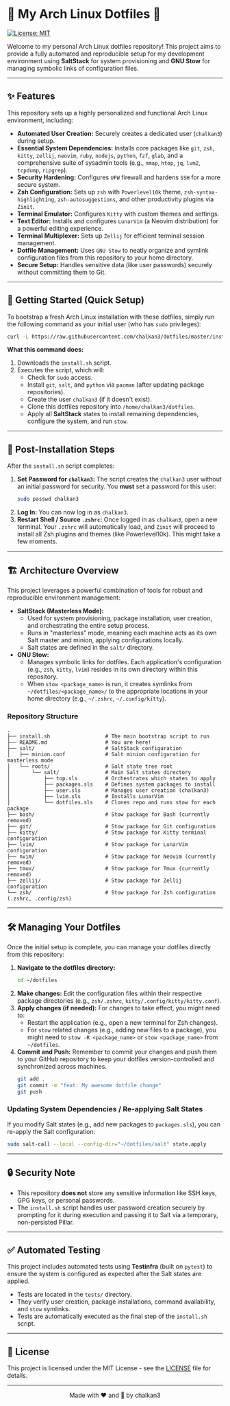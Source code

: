 # 🦥 My Arch Linux Dotfiles 🦥

[![License: MIT](https://img.shields.io/badge/License-MIT-yellow.svg)](https://opensource.org/licenses/MIT)

Welcome to my personal Arch Linux dotfiles repository! This project aims to provide a fully automated and reproducible setup for my development environment using **SaltStack** for system provisioning and **GNU Stow** for managing symbolic links of configuration files.

---

## ✨ Features

This repository sets up a highly personalized and functional Arch Linux environment, including:

*   **Automated User Creation:** Securely creates a dedicated user (`chalkan3`) during setup.
*   **Essential System Dependencies:** Installs core packages like `git`, `zsh`, `kitty`, `zellij`, `neovim`, `ruby`, `nodejs`, `python`, `fzf`, `glab`, and a comprehensive suite of sysadmin tools (e.g., `nmap`, `htop`, `jq`, `lvm2`, `tcpdump`, `ripgrep`).
*   **Security Hardening:** Configures `UFW` firewall and hardens `SSH` for a more secure system.
*   **Zsh Configuration:** Sets up `zsh` with `Powerlevel10k` theme, `zsh-syntax-highlighting`, `zsh-autosuggestions`, and other productivity plugins via `Zinit`.
*   **Terminal Emulator:** Configures `Kitty` with custom themes and settings.
*   **Text Editor:** Installs and configures `LunarVim` (a Neovim distribution) for a powerful editing experience.
*   **Terminal Multiplexer:** Sets up `Zellij` for efficient terminal session management.
*   **Dotfile Management:** Uses `GNU Stow` to neatly organize and symlink configuration files from this repository to your home directory.
*   **Secure Setup:** Handles sensitive data (like user passwords) securely without committing them to Git.

---

## 🚀 Getting Started (Quick Setup)

To bootstrap a fresh Arch Linux installation with these dotfiles, simply run the following command as your initial user (who has `sudo` privileges):

```bash
curl -L https://raw.githubusercontent.com/chalkan3/dotfiles/master/install.sh | sh
```

**What this command does:**
1.  Downloads the `install.sh` script.
2.  Executes the script, which will:
    *   Check for `sudo` access.
    *   Install `git`, `salt`, and `python` via `pacman` (after updating package repositories).
    *   Create the user `chalkan3` (if it doesn't exist).
    *   Clone this dotfiles repository into `/home/chalkan3/dotfiles`.
    *   Apply all **SaltStack** states to install remaining dependencies, configure the system, and run `stow`.

---

## 📝 Post-Installation Steps

After the `install.sh` script completes:

1.  **Set Password for `chalkan3`:**
    The script creates the `chalkan3` user without an initial password for security. You **must** set a password for this user:
    ```bash
    sudo passwd chalkan3
    ```
2.  **Log In:**
    You can now log in as `chalkan3`.
3.  **Restart Shell / Source `.zshrc`:**
    Once logged in as `chalkan3`, open a new terminal. Your `.zshrc` will automatically load, and `Zinit` will proceed to install all Zsh plugins and themes (like Powerlevel10k). This might take a few moments.

---

## 🏗️ Architecture Overview

This project leverages a powerful combination of tools for robust and reproducible environment management:

*   **SaltStack (Masterless Mode):**
    *   Used for system provisioning, package installation, user creation, and orchestrating the entire setup process.
    *   Runs in "masterless" mode, meaning each machine acts as its own Salt master and minion, applying configurations locally.
    *   Salt states are defined in the `salt/` directory.
*   **GNU Stow:**
    *   Manages symbolic links for dotfiles. Each application's configuration (e.g., `zsh`, `kitty`, `lvim`) resides in its own directory within this repository.
    *   When `stow <package_name>` is run, it creates symlinks from `~/dotfiles/<package_name>/` to the appropriate locations in your home directory (e.g., `~/.zshrc`, `~/.config/kitty`).

### Repository Structure

```
.
├── install.sh                  # The main bootstrap script to run
├── README.md                   # You are here!
├── salt/                       # SaltStack configuration
│   ├── minion.conf             # Salt minion configuration for masterless mode
│   └── roots/                  # Salt state tree root
│       └── salt/               # Main Salt states directory
│           ├── top.sls         # Orchestrates which states to apply
│           ├── packages.sls    # Defines system packages to install
│           ├── user.sls        # Manages user creation (chalkan3)
│           ├── lvim.sls        # Installs LunarVim
│           └── dotfiles.sls    # Clones repo and runs stow for each package
├── bash/                       # Stow package for Bash (currently removed)
├── git/                        # Stow package for Git configuration
├── kitty/                      # Stow package for Kitty terminal configuration
├── lvim/                       # Stow package for LunarVim configuration
├── nvim/                       # Stow package for Neovim (currently removed)
├── tmux/                       # Stow package for Tmux (currently removed)
├── zellij/                     # Stow package for Zellij configuration
└── zsh/                        # Stow package for Zsh configuration (.zshrc, .config/zsh)
```

---

## 🛠️ Managing Your Dotfiles

Once the initial setup is complete, you can manage your dotfiles directly from this repository:

1.  **Navigate to the dotfiles directory:**
    ```bash
    cd ~/dotfiles
    ```
2.  **Make changes:** Edit the configuration files within their respective package directories (e.g., `zsh/.zshrc`, `kitty/.config/kitty/kitty.conf`).
3.  **Apply changes (if needed):** For changes to take effect, you might need to:
    *   Restart the application (e.g., open a new terminal for Zsh changes).
    *   For `stow` related changes (e.g., adding new files to a package), you might need to `stow -R <package_name>` or `stow <package_name>` from `~/dotfiles`.
4.  **Commit and Push:** Remember to commit your changes and push them to your GitHub repository to keep your dotfiles version-controlled and synchronized across machines.
    ```bash
    git add .
    git commit -m "feat: My awesome dotfile change"
    git push
    ```

### Updating System Dependencies / Re-applying Salt States

If you modify Salt states (e.g., add new packages to `packages.sls`), you can re-apply the Salt configuration:

```bash
sudo salt-call --local --config-dir="~/dotfiles/salt" state.apply
```

---

## 🔒 Security Note

*   This repository **does not** store any sensitive information like SSH keys, GPG keys, or personal passwords.
*   The `install.sh` script handles user password creation securely by prompting for it during execution and passing it to Salt via a temporary, non-persisted Pillar.

---

## ✅ Automated Testing

This project includes automated tests using **Testinfra** (built on `pytest`) to ensure the system is configured as expected after the Salt states are applied.

*   Tests are located in the `tests/` directory.
*   They verify user creation, package installations, command availability, and `stow` symlinks.
*   Tests are automatically executed as the final step of the `install.sh` script.

---

## 📄 License

This project is licensed under the MIT License - see the [LICENSE](LICENSE) file for details.

---

<p align="center">
  Made with ❤️ and 🦥 by chalkan3
</p>
